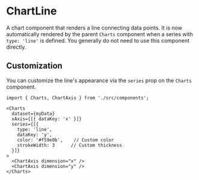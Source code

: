 # ChartLine

A chart component that renders a line connecting data points. It is now automatically rendered by the parent `Charts` component when a series with `type: 'line'` is defined. You generally do not need to use this component directly.

## Customization

You can customize the line's appearance via the `series` prop on the `Charts` component.

```tsx
import { Charts, ChartAxis } from './src/components';

<Charts
  dataset={myData}
  xAxis={[{ dataKey: 'x' }]}
  series={[{ 
    type: 'line', 
    dataKey: 'y',
    color: '#f59e0b',    // Custom color
    strokeWidth: 3      // Custom thickness
  }]}
>
  <ChartAxis dimension="x" />
  <ChartAxis dimension="y" />
</Charts>
```
